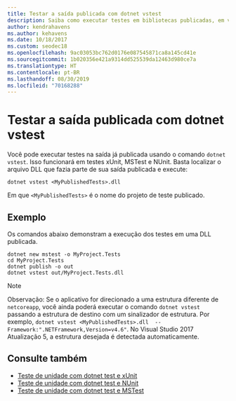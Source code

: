 ```yaml
---
title: Testar a saída publicada com dotnet vstest
description: Saiba como executar testes em bibliotecas publicadas, em vez de no código-fonte, com o comando dotnet vstest.
author: kendrahavens
ms.author: kehavens
ms.date: 10/18/2017
ms.custom: seodec18
ms.openlocfilehash: 9ac03053bc762d0176e087545871ca8a145cd41e
ms.sourcegitcommit: 1b020356e421a9314dd525539da12463d980ce7a
ms.translationtype: HT
ms.contentlocale: pt-BR
ms.lasthandoff: 08/30/2019
ms.locfileid: "70168288"
---
```

# <a name="test-published-output-with-dotnet-vstest"></a>Testar a saída publicada com dotnet vstest

Você pode executar testes na saída já publicada usando o comando `dotnet vstest`. Isso funcionará em testes xUnit, MSTest e NUnit. Basta localizar o arquivo DLL que fazia parte de sua saída publicada e execute:

```console
dotnet vstest <MyPublishedTests>.dll
```

Em que `<MyPublishedTests>` é o nome do projeto de teste publicado.

## <a name="example"></a>Exemplo

Os comandos abaixo demonstram a execução dos testes em uma DLL publicada.

```console
dotnet new mstest -o MyProject.Tests
cd MyProject.Tests
dotnet publish -o out
dotnet vstest out/MyProject.Tests.dll
```

> [!NOTE]
> Observação: Se o aplicativo for direcionado a uma estrutura diferente de `netcoreapp`, você ainda poderá executar o comando `dotnet vstest` passando a estrutura de destino com um sinalizador de estrutura. Por exemplo, `dotnet vstest <MyPublishedTests>.dll  --Framework:".NETFramework,Version=v4.6"`. No Visual Studio 2017 Atualização 5, a estrutura desejada é detectada automaticamente.

## <a name="see-also"></a>Consulte também

- [Teste de unidade com dotnet test e xUnit](unit-testing-with-dotnet-test.md)
- [Teste de unidade com dotnet test e NUnit](unit-testing-with-nunit.md)
- [Teste de unidade com dotnet test e MSTest](unit-testing-with-mstest.md)
